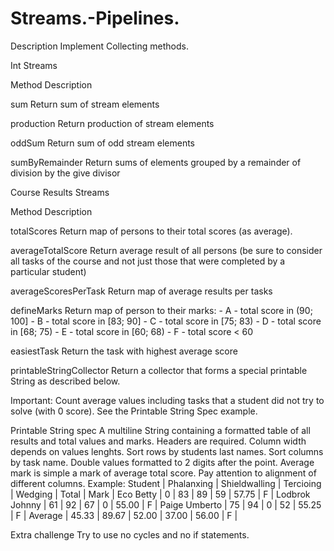 # Streams.-Pipelines.
Description
Implement Collecting methods.

Int Streams



Method
Description




sum
Return sum of stream elements


production
Return production of stream elements


oddSum
Return sum of odd stream elements


sumByRemainder
Return sums of elements grouped by a remainder of division by the give divisor




Course Results Streams



Method
Description




totalScores
Return map of persons to their total scores (as average).


averageTotalScore
Return average result of all persons (be sure to consider all tasks of the course and not just those that were completed by a particular student)


averageScoresPerTask
Return map of average results per tasks


defineMarks
Return map of person to their marks: - A - total score in (90; 100] - B - total score in [83; 90] - C - total score in [75; 83) - D - total score in [68; 75) - E - total score in [60; 68) - F - total score < 60



easiestTask
Return the task with highest average score


printableStringCollector
Return a collector that forms a special printable String as described below.



Important: Count average values including tasks that a student did not try to solve (with 0 score). See the Printable String Spec example.

Printable String spec
A multiline String containing a formatted table of all results and total values and marks.
Headers are required.
Column width depends on values lenghts.
Sort rows by students last names.
Sort columns by task name.
Double values formatted to 2 digits after the point.
Average mark is simple a mark of average total score.
Pay attention to alignment of different columns.
Example:
Student        | Phalanxing | Shieldwalling | Tercioing | Wedging | Total | Mark |
Eco Betty      |          0 |            83 |        89 |      59 | 57.75 |    F |
Lodbrok Johnny |         61 |            92 |        67 |       0 | 55.00 |    F |
Paige Umberto  |         75 |            94 |         0 |      52 | 55.25 |    F |
Average        |      45.33 |         89.67 |     52.00 |   37.00 | 56.00 |    F |

Extra challenge
Try to use no cycles and no if statements.
